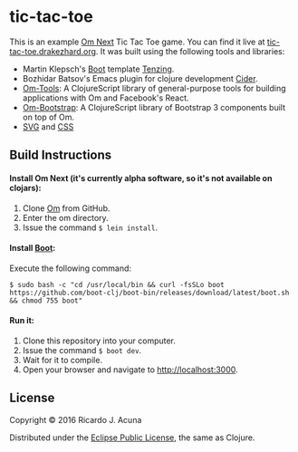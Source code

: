 # tic-tac-toe

This is an example [Om Next](https://github.com/omcljs/om/wiki/Quick-Start-(om.next)) Tic Tac Toe game. 
You can find it live at [tic-tac-toe.drakezhard.org](http://tic-tac-toe.drakezhard.org). 
It was built using the following tools and libraries: 

* Martin Klepsch's [Boot](https://github.com/boot-clj/boot) template [Tenzing](https://github.com/martinklepsch/tenzing).
* Bozhidar Batsov's Emacs plugin for clojure development [Cider](https://github.com/clojure-emacs/cider).
* [Om-Tools](https://github.com/plumatic/om-tools): A ClojureScript library of general-purpose tools for building applications with Om and Facebook's React.
* [Om-Bootstrap](https://github.com/racehub/om-bootstrap): A ClojureScript library of Bootstrap 3 components built on top of Om.
* [SVG](https://en.wikipedia.org/wiki/Scalable_Vector_Graphics) and [CSS](https://en.wikipedia.org/wiki/CSS)

## Build Instructions

#### Install Om Next (it's currently alpha software, so it's not available on clojars):

1. Clone [Om](https://github.com/omcljs/om) from GitHub.
2. Enter the om directory.
3. Issue the command `$ lein install`.

#### Install [Boot](https://github.com/boot-clj/boot):

Execute the following command:

    $ sudo bash -c "cd /usr/local/bin && curl -fsSLo boot https://github.com/boot-clj/boot-bin/releases/download/latest/boot.sh && chmod 755 boot"

#### Run it:

1. Clone this repository into your computer.
2. Issue the command `$ boot dev`.
3. Wait for it to compile.
4. Open your browser and navigate to [http://localhost:3000](http://localhost:3000).

## License

Copyright © 2016 Ricardo J. Acuna

Distributed under the [Eclipse Public License](https://www.eclipse.org/legal/epl-v10.html), the same as Clojure.

